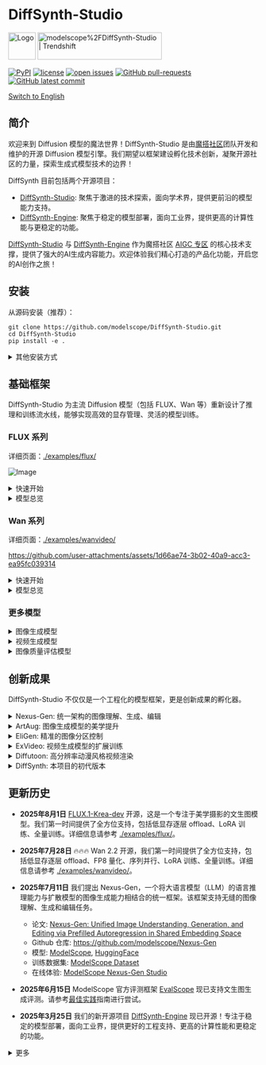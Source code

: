 # DiffSynth-Studio

<a href="https://github.com/modelscope/DiffSynth-Studio"><img src=".github/workflows/logo.gif" title="Logo" style="max-width:100%;" width="55" /></a> <a href="https://trendshift.io/repositories/10946" target="_blank"><img src="https://trendshift.io/api/badge/repositories/10946" alt="modelscope%2FDiffSynth-Studio | Trendshift" style="width: 250px; height: 55px;" width="250" height="55"/></a></p>

[![PyPI](https://img.shields.io/pypi/v/DiffSynth)](https://pypi.org/project/DiffSynth/)
[![license](https://img.shields.io/github/license/modelscope/DiffSynth-Studio.svg)](https://github.com/modelscope/DiffSynth-Studio/blob/master/LICENSE)
[![open issues](https://isitmaintained.com/badge/open/modelscope/DiffSynth-Studio.svg)](https://github.com/modelscope/DiffSynth-Studio/issues)
[![GitHub pull-requests](https://img.shields.io/github/issues-pr/modelscope/DiffSynth-Studio.svg)](https://GitHub.com/modelscope/DiffSynth-Studio/pull/)
[![GitHub latest commit](https://badgen.net/github/last-commit/modelscope/DiffSynth-Studio)](https://GitHub.com/modelscope/DiffSynth-Studio/commit/) 

[Switch to English](./README.md)

## 简介

欢迎来到 Diffusion 模型的魔法世界！DiffSynth-Studio 是由[魔搭社区](https://www.modelscope.cn/)团队开发和维护的开源 Diffusion 模型引擎。我们期望以框架建设孵化技术创新，凝聚开源社区的力量，探索生成式模型技术的边界！

DiffSynth 目前包括两个开源项目：
* [DiffSynth-Studio](https://github.com/modelscope/DiffSynth-Studio): 聚焦于激进的技术探索，面向学术界，提供更前沿的模型能力支持。
* [DiffSynth-Engine](https://github.com/modelscope/DiffSynth-Engine): 聚焦于稳定的模型部署，面向工业界，提供更高的计算性能与更稳定的功能。

[DiffSynth-Studio](https://github.com/modelscope/DiffSynth-Studio) 与 [DiffSynth-Engine](https://github.com/modelscope/DiffSynth-Engine) 作为魔搭社区 [AIGC 专区](https://modelscope.cn/aigc/home) 的核心技术支撑，提供了强大的AI生成内容能力。欢迎体验我们精心打造的产品化功能，开启您的AI创作之旅！

## 安装

从源码安装（推荐）：

```
git clone https://github.com/modelscope/DiffSynth-Studio.git
cd DiffSynth-Studio
pip install -e .
```

<details>
<summary>其他安装方式</summary>

从 pypi 安装（存在版本更新延迟，如需使用最新功能，请从源码安装）

```
pip install diffsynth
```

如果在安装过程中遇到问题，可能是由上游依赖包导致的，请参考这些包的文档：

* [torch](https://pytorch.org/get-started/locally/)
* [sentencepiece](https://github.com/google/sentencepiece)
* [cmake](https://cmake.org)
* [cupy](https://docs.cupy.dev/en/stable/install.html)

</details>



## 基础框架

DiffSynth-Studio 为主流 Diffusion 模型（包括 FLUX、Wan 等）重新设计了推理和训练流水线，能够实现高效的显存管理、灵活的模型训练。

### FLUX 系列

详细页面：[./examples/flux/](./examples/flux/)

![Image](https://github.com/user-attachments/assets/c01258e2-f251-441a-aa1e-ebb22f02594d)

<details>

<summary>快速开始</summary>

```python
import torch
from diffsynth.pipelines.flux_image_new import FluxImagePipeline, ModelConfig

pipe = FluxImagePipeline.from_pretrained(
    torch_dtype=torch.bfloat16,
    device="cuda",
    model_configs=[
        ModelConfig(model_id="black-forest-labs/FLUX.1-dev", origin_file_pattern="flux1-dev.safetensors"),
        ModelConfig(model_id="black-forest-labs/FLUX.1-dev", origin_file_pattern="text_encoder/model.safetensors"),
        ModelConfig(model_id="black-forest-labs/FLUX.1-dev", origin_file_pattern="text_encoder_2/"),
        ModelConfig(model_id="black-forest-labs/FLUX.1-dev", origin_file_pattern="ae.safetensors"),
    ],
)

image = pipe(prompt="a cat", seed=0)
image.save("image.jpg")
```

</details>

<details>

<summary>模型总览</summary>

|模型 ID|额外参数|推理|低显存推理|全量训练|全量训练后验证|LoRA 训练|LoRA 训练后验证|
|-|-|-|-|-|-|-|-|
|[FLUX.1-dev](https://www.modelscope.cn/models/black-forest-labs/FLUX.1-dev)||[code](./examples/flux/model_inference/FLUX.1-dev.py)|[code](./examples/flux/model_inference_low_vram/FLUX.1-dev.py)|[code](./examples/flux/model_training/full/FLUX.1-dev.sh)|[code](./examples/flux/model_training/validate_full/FLUX.1-dev.py)|[code](./examples/flux/model_training/lora/FLUX.1-dev.sh)|[code](./examples/flux/model_training/validate_lora/FLUX.1-dev.py)|
|[FLUX.1-Krea-dev](https://www.modelscope.cn/models/black-forest-labs/FLUX.1-Krea-dev)||[code](./examples/flux/model_inference/FLUX.1-Krea-dev.py)|[code](./examples/flux/model_inference_low_vram/FLUX.1-Krea-dev.py)|[code](./examples/flux/model_training/full/FLUX.1-Krea-dev.sh)|[code](./examples/flux/model_training/validate_full/FLUX.1-Krea-dev.py)|[code](./examples/flux/model_training/lora/FLUX.1-Krea-dev.sh)|[code](./examples/flux/model_training/validate_lora/FLUX.1-Krea-dev.py)|
|[FLUX.1-Kontext-dev](https://www.modelscope.cn/models/black-forest-labs/FLUX.1-Kontext-dev)|`kontext_images`|[code](./examples/flux/model_inference/FLUX.1-Kontext-dev.py)|[code](./examples/flux/model_inference_low_vram/FLUX.1-Kontext-dev.py)|[code](./examples/flux/model_training/full/FLUX.1-Kontext-dev.sh)|[code](./examples/flux/model_training/validate_full/FLUX.1-Kontext-dev.py)|[code](./examples/flux/model_training/lora/FLUX.1-Kontext-dev.sh)|[code](./examples/flux/model_training/validate_lora/FLUX.1-Kontext-dev.py)|
|[FLUX.1-dev-Controlnet-Inpainting-Beta](https://www.modelscope.cn/models/alimama-creative/FLUX.1-dev-Controlnet-Inpainting-Beta)|`controlnet_inputs`|[code](./examples/flux/model_inference/FLUX.1-dev-Controlnet-Inpainting-Beta.py)|[code](./examples/flux/model_inference_low_vram/FLUX.1-dev-Controlnet-Inpainting-Beta.py)|[code](./examples/flux/model_training/full/FLUX.1-dev-Controlnet-Inpainting-Beta.sh)|[code](./examples/flux/model_training/validate_full/FLUX.1-dev-Controlnet-Inpainting-Beta.py)|[code](./examples/flux/model_training/lora/FLUX.1-dev-Controlnet-Inpainting-Beta.sh)|[code](./examples/flux/model_training/validate_lora/FLUX.1-dev-Controlnet-Inpainting-Beta.py)|
|[FLUX.1-dev-Controlnet-Union-alpha](https://www.modelscope.cn/models/InstantX/FLUX.1-dev-Controlnet-Union-alpha)|`controlnet_inputs`|[code](./examples/flux/model_inference/FLUX.1-dev-Controlnet-Union-alpha.py)|[code](./examples/flux/model_inference_low_vram/FLUX.1-dev-Controlnet-Union-alpha.py)|[code](./examples/flux/model_training/full/FLUX.1-dev-Controlnet-Union-alpha.sh)|[code](./examples/flux/model_training/validate_full/FLUX.1-dev-Controlnet-Union-alpha.py)|[code](./examples/flux/model_training/lora/FLUX.1-dev-Controlnet-Union-alpha.sh)|[code](./examples/flux/model_training/validate_lora/FLUX.1-dev-Controlnet-Union-alpha.py)|
|[FLUX.1-dev-Controlnet-Upscaler](https://www.modelscope.cn/models/jasperai/Flux.1-dev-Controlnet-Upscaler)|`controlnet_inputs`|[code](./examples/flux/model_inference/FLUX.1-dev-Controlnet-Upscaler.py)|[code](./examples/flux/model_inference_low_vram/FLUX.1-dev-Controlnet-Upscaler.py)|[code](./examples/flux/model_training/full/FLUX.1-dev-Controlnet-Upscaler.sh)|[code](./examples/flux/model_training/validate_full/FLUX.1-dev-Controlnet-Upscaler.py)|[code](./examples/flux/model_training/lora/FLUX.1-dev-Controlnet-Upscaler.sh)|[code](./examples/flux/model_training/validate_lora/FLUX.1-dev-Controlnet-Upscaler.py)|
|[FLUX.1-dev-IP-Adapter](https://www.modelscope.cn/models/InstantX/FLUX.1-dev-IP-Adapter)|`ipadapter_images`, `ipadapter_scale`|[code](./examples/flux/model_inference/FLUX.1-dev-IP-Adapter.py)|[code](./examples/flux/model_inference_low_vram/FLUX.1-dev-IP-Adapter.py)|[code](./examples/flux/model_training/full/FLUX.1-dev-IP-Adapter.sh)|[code](./examples/flux/model_training/validate_full/FLUX.1-dev-IP-Adapter.py)|[code](./examples/flux/model_training/lora/FLUX.1-dev-IP-Adapter.sh)|[code](./examples/flux/model_training/validate_lora/FLUX.1-dev-IP-Adapter.py)|
|[FLUX.1-dev-InfiniteYou](https://www.modelscope.cn/models/ByteDance/InfiniteYou)|`infinityou_id_image`, `infinityou_guidance`, `controlnet_inputs`|[code](./examples/flux/model_inference/FLUX.1-dev-InfiniteYou.py)|[code](./examples/flux/model_inference_low_vram/FLUX.1-dev-InfiniteYou.py)|[code](./examples/flux/model_training/full/FLUX.1-dev-InfiniteYou.sh)|[code](./examples/flux/model_training/validate_full/FLUX.1-dev-InfiniteYou.py)|[code](./examples/flux/model_training/lora/FLUX.1-dev-InfiniteYou.sh)|[code](./examples/flux/model_training/validate_lora/FLUX.1-dev-InfiniteYou.py)|
|[FLUX.1-dev-EliGen](https://www.modelscope.cn/models/DiffSynth-Studio/Eligen)|`eligen_entity_prompts`, `eligen_entity_masks`, `eligen_enable_on_negative`, `eligen_enable_inpaint`|[code](./examples/flux/model_inference/FLUX.1-dev-EliGen.py)|[code](./examples/flux/model_inference_low_vram/FLUX.1-dev-EliGen.py)|-|-|[code](./examples/flux/model_training/lora/FLUX.1-dev-EliGen.sh)|[code](./examples/flux/model_training/validate_lora/FLUX.1-dev-EliGen.py)|
|[FLUX.1-dev-LoRA-Encoder](https://www.modelscope.cn/models/DiffSynth-Studio/LoRA-Encoder-FLUX.1-Dev)|`lora_encoder_inputs`, `lora_encoder_scale`|[code](./examples/flux/model_inference/FLUX.1-dev-LoRA-Encoder.py)|[code](./examples/flux/model_inference_low_vram/FLUX.1-dev-LoRA-Encoder.py)|[code](./examples/flux/model_training/full/FLUX.1-dev-LoRA-Encoder.sh)|[code](./examples/flux/model_training/validate_full/FLUX.1-dev-LoRA-Encoder.py)|-|-|
|[FLUX.1-dev-LoRA-Fusion-Preview](https://modelscope.cn/models/DiffSynth-Studio/LoRAFusion-preview-FLUX.1-dev)||[code](./examples/flux/model_inference/FLUX.1-dev-LoRA-Fusion.py)|-|-|-|-|-|
|[Step1X-Edit](https://www.modelscope.cn/models/stepfun-ai/Step1X-Edit)|`step1x_reference_image`|[code](./examples/flux/model_inference/Step1X-Edit.py)|[code](./examples/flux/model_inference_low_vram/Step1X-Edit.py)|[code](./examples/flux/model_training/full/Step1X-Edit.sh)|[code](./examples/flux/model_training/validate_full/Step1X-Edit.py)|[code](./examples/flux/model_training/lora/Step1X-Edit.sh)|[code](./examples/flux/model_training/validate_lora/Step1X-Edit.py)|
|[FLEX.2-preview](https://www.modelscope.cn/models/ostris/Flex.2-preview)|`flex_inpaint_image`, `flex_inpaint_mask`, `flex_control_image`, `flex_control_strength`, `flex_control_stop`|[code](./examples/flux/model_inference/FLEX.2-preview.py)|[code](./examples/flux/model_inference_low_vram/FLEX.2-preview.py)|[code](./examples/flux/model_training/full/FLEX.2-preview.sh)|[code](./examples/flux/model_training/validate_full/FLEX.2-preview.py)|[code](./examples/flux/model_training/lora/FLEX.2-preview.sh)|[code](./examples/flux/model_training/validate_lora/FLEX.2-preview.py)|
|[Nexus-Gen](https://www.modelscope.cn/models/DiffSynth-Studio/Nexus-GenV2)|`nexus_gen_reference_image`|[code](./examples/flux/model_inference/Nexus-Gen-Editing.py)|[code](./examples/flux/model_inference_low_vram/Nexus-Gen-Editing.py)|[code](./examples/flux/model_training/full/Nexus-Gen.sh)|[code](./examples/flux/model_training/validate_full/Nexus-Gen.py)|[code](./examples/flux/model_training/lora/Nexus-Gen.sh)|[code](./examples/flux/model_training/validate_lora/Nexus-Gen.py)|

</details>

### Wan 系列

详细页面：[./examples/wanvideo/](./examples/wanvideo/)

https://github.com/user-attachments/assets/1d66ae74-3b02-40a9-acc3-ea95fc039314

<details>

<summary>快速开始</summary>

```python
import torch
from diffsynth import save_video
from diffsynth.pipelines.wan_video_new import WanVideoPipeline, ModelConfig

pipe = WanVideoPipeline.from_pretrained(
    torch_dtype=torch.bfloat16,
    device="cuda",
    model_configs=[
        ModelConfig(model_id="Wan-AI/Wan2.1-T2V-1.3B", origin_file_pattern="diffusion_pytorch_model*.safetensors", offload_device="cpu"),
        ModelConfig(model_id="Wan-AI/Wan2.1-T2V-1.3B", origin_file_pattern="models_t5_umt5-xxl-enc-bf16.pth", offload_device="cpu"),
        ModelConfig(model_id="Wan-AI/Wan2.1-T2V-1.3B", origin_file_pattern="Wan2.1_VAE.pth", offload_device="cpu"),
    ],
)
pipe.enable_vram_management()

video = pipe(
    prompt="纪实摄影风格画面，一只活泼的小狗在绿茵茵的草地上迅速奔跑。小狗毛色棕黄，两只耳朵立起，神情专注而欢快。阳光洒在它身上，使得毛发看上去格外柔软而闪亮。背景是一片开阔的草地，偶尔点缀着几朵野花，远处隐约可见蓝天和几片白云。透视感鲜明，捕捉小狗奔跑时的动感和四周草地的生机。中景侧面移动视角。",
    negative_prompt="色调艳丽，过曝，静态，细节模糊不清，字幕，风格，作品，画作，画面，静止，整体发灰，最差质量，低质量，JPEG压缩残留，丑陋的，残缺的，多余的手指，画得不好的手部，画得不好的脸部，畸形的，毁容的，形态畸形的肢体，手指融合，静止不动的画面，杂乱的背景，三条腿，背景人很多，倒着走",
    seed=0, tiled=True,
)
save_video(video, "video1.mp4", fps=15, quality=5)
```

</details>

<details>

<summary>模型总览</summary>

|模型 ID|额外参数|推理|全量训练|全量训练后验证|LoRA 训练|LoRA 训练后验证|
|-|-|-|-|-|-|-|
|[Wan-AI/Wan2.2-I2V-A14B](https://modelscope.cn/models/Wan-AI/Wan2.2-I2V-A14B)|`input_image`|[code](./examples/wanvideo/model_inference/Wan2.2-I2V-A14B.py)|[code](./examples/wanvideo/model_training/full/Wan2.2-I2V-A14B.sh)|[code](./examples/wanvideo/model_training/validate_full/Wan2.2-I2V-A14B.py)|[code](./examples/wanvideo/model_training/lora/Wan2.2-I2V-A14B.sh)|[code](./examples/wanvideo/model_training/validate_lora/Wan2.2-I2V-A14B.py)|
|[Wan-AI/Wan2.2-T2V-A14B](https://modelscope.cn/models/Wan-AI/Wan2.2-T2V-A14B)||[code](./examples/wanvideo/model_inference/Wan2.2-T2V-A14B.py)|[code](./examples/wanvideo/model_training/full/Wan2.2-T2V-A14B.sh)|[code](./examples/wanvideo/model_training/validate_full/Wan2.2-T2V-A14B.py)|[code](./examples/wanvideo/model_training/lora/Wan2.2-T2V-A14B.sh)|[code](./examples/wanvideo/model_training/validate_lora/Wan2.2-T2V-A14B.py)|
|[Wan-AI/Wan2.2-TI2V-5B](https://modelscope.cn/models/Wan-AI/Wan2.2-TI2V-5B)|`input_image`|[code](./examples/wanvideo/model_inference/Wan2.2-TI2V-5B.py)|[code](./examples/wanvideo/model_training/full/Wan2.2-TI2V-5B.sh)|[code](./examples/wanvideo/model_training/validate_full/Wan2.2-TI2V-5B.py)|[code](./examples/wanvideo/model_training/lora/Wan2.2-TI2V-5B.sh)|[code](./examples/wanvideo/model_training/validate_lora/Wan2.2-TI2V-5B.py)|
|[Wan-AI/Wan2.1-T2V-1.3B](https://modelscope.cn/models/Wan-AI/Wan2.1-T2V-1.3B)||[code](./examples/wanvideo/model_inference/Wan2.1-T2V-1.3B.py)|[code](./examples/wanvideo/model_training/full/Wan2.1-T2V-1.3B.sh)|[code](./examples/wanvideo/model_training/validate_full/Wan2.1-T2V-1.3B.py)|[code](./examples/wanvideo/model_training/lora/Wan2.1-T2V-1.3B.sh)|[code](./examples/wanvideo/model_training/validate_lora/Wan2.1-T2V-1.3B.py)|
|[Wan-AI/Wan2.1-T2V-14B](https://modelscope.cn/models/Wan-AI/Wan2.1-T2V-14B)||[code](./examples/wanvideo/model_inference/Wan2.1-T2V-14B.py)|[code](./examples/wanvideo/model_training/full/Wan2.1-T2V-14B.sh)|[code](./examples/wanvideo/model_training/validate_full/Wan2.1-T2V-14B.py)|[code](./examples/wanvideo/model_training/lora/Wan2.1-T2V-14B.sh)|[code](./examples/wanvideo/model_training/validate_lora/Wan2.1-T2V-14B.py)|
|[Wan-AI/Wan2.1-I2V-14B-480P](https://modelscope.cn/models/Wan-AI/Wan2.1-I2V-14B-480P)|`input_image`|[code](./examples/wanvideo/model_inference/Wan2.1-I2V-14B-480P.py)|[code](./examples/wanvideo/model_training/full/Wan2.1-I2V-14B-480P.sh)|[code](./examples/wanvideo/model_training/validate_full/Wan2.1-I2V-14B-480P.py)|[code](./examples/wanvideo/model_training/lora/Wan2.1-I2V-14B-480P.sh)|[code](./examples/wanvideo/model_training/validate_lora/Wan2.1-I2V-14B-480P.py)|
|[Wan-AI/Wan2.1-I2V-14B-720P](https://modelscope.cn/models/Wan-AI/Wan2.1-I2V-14B-720P)|`input_image`|[code](./examples/wanvideo/model_inference/Wan2.1-I2V-14B-720P.py)|[code](./examples/wanvideo/model_training/full/Wan2.1-I2V-14B-720P.sh)|[code](./examples/wanvideo/model_training/validate_full/Wan2.1-I2V-14B-720P.py)|[code](./examples/wanvideo/model_training/lora/Wan2.1-I2V-14B-720P.sh)|[code](./examples/wanvideo/model_training/validate_lora/Wan2.1-I2V-14B-720P.py)|
|[Wan-AI/Wan2.1-FLF2V-14B-720P](https://modelscope.cn/models/Wan-AI/Wan2.1-FLF2V-14B-720P)|`input_image`, `end_image`|[code](./examples/wanvideo/model_inference/Wan2.1-FLF2V-14B-720P.py)|[code](./examples/wanvideo/model_training/full/Wan2.1-FLF2V-14B-720P.sh)|[code](./examples/wanvideo/model_training/validate_full/Wan2.1-FLF2V-14B-720P.py)|[code](./examples/wanvideo/model_training/lora/Wan2.1-FLF2V-14B-720P.sh)|[code](./examples/wanvideo/model_training/validate_lora/Wan2.1-FLF2V-14B-720P.py)|
|[PAI/Wan2.1-Fun-1.3B-InP](https://modelscope.cn/models/PAI/Wan2.1-Fun-1.3B-InP)|`input_image`, `end_image`|[code](./examples/wanvideo/model_inference/Wan2.1-Fun-1.3B-InP.py)|[code](./examples/wanvideo/model_training/full/Wan2.1-Fun-1.3B-InP.sh)|[code](./examples/wanvideo/model_training/validate_full/Wan2.1-Fun-1.3B-InP.py)|[code](./examples/wanvideo/model_training/lora/Wan2.1-Fun-1.3B-InP.sh)|[code](./examples/wanvideo/model_training/validate_lora/Wan2.1-Fun-1.3B-InP.py)|
|[PAI/Wan2.1-Fun-1.3B-Control](https://modelscope.cn/models/PAI/Wan2.1-Fun-1.3B-Control)|`control_video`|[code](./examples/wanvideo/model_inference/Wan2.1-Fun-1.3B-Control.py)|[code](./examples/wanvideo/model_training/full/Wan2.1-Fun-1.3B-Control.sh)|[code](./examples/wanvideo/model_training/validate_full/Wan2.1-Fun-1.3B-Control.py)|[code](./examples/wanvideo/model_training/lora/Wan2.1-Fun-1.3B-Control.sh)|[code](./examples/wanvideo/model_training/validate_lora/Wan2.1-Fun-1.3B-Control.py)|
|[PAI/Wan2.1-Fun-14B-InP](https://modelscope.cn/models/PAI/Wan2.1-Fun-14B-InP)|`input_image`, `end_image`|[code](./examples/wanvideo/model_inference/Wan2.1-Fun-14B-InP.py)|[code](./examples/wanvideo/model_training/full/Wan2.1-Fun-14B-InP.sh)|[code](./examples/wanvideo/model_training/validate_full/Wan2.1-Fun-14B-InP.py)|[code](./examples/wanvideo/model_training/lora/Wan2.1-Fun-14B-InP.sh)|[code](./examples/wanvideo/model_training/validate_lora/Wan2.1-Fun-14B-InP.py)|
|[PAI/Wan2.1-Fun-14B-Control](https://modelscope.cn/models/PAI/Wan2.1-Fun-14B-Control)|`control_video`|[code](./examples/wanvideo/model_inference/Wan2.1-Fun-14B-Control.py)|[code](./examples/wanvideo/model_training/full/Wan2.1-Fun-14B-Control.sh)|[code](./examples/wanvideo/model_training/validate_full/Wan2.1-Fun-14B-Control.py)|[code](./examples/wanvideo/model_training/lora/Wan2.1-Fun-14B-Control.sh)|[code](./examples/wanvideo/model_training/validate_lora/Wan2.1-Fun-14B-Control.py)|
|[PAI/Wan2.1-Fun-V1.1-1.3B-Control](https://modelscope.cn/models/PAI/Wan2.1-Fun-V1.1-1.3B-Control)|`control_video`, `reference_image`|[code](./examples/wanvideo/model_inference/Wan2.1-Fun-V1.1-1.3B-Control.py)|[code](./examples/wanvideo/model_training/full/Wan2.1-Fun-V1.1-1.3B-Control.sh)|[code](./examples/wanvideo/model_training/validate_full/Wan2.1-Fun-V1.1-1.3B-Control.py)|[code](./examples/wanvideo/model_training/lora/Wan2.1-Fun-V1.1-1.3B-Control.sh)|[code](./examples/wanvideo/model_training/validate_lora/Wan2.1-Fun-V1.1-1.3B-Control.py)|
|[PAI/Wan2.1-Fun-V1.1-14B-Control](https://modelscope.cn/models/PAI/Wan2.1-Fun-V1.1-14B-Control)|`control_video`, `reference_image`|[code](./examples/wanvideo/model_inference/Wan2.1-Fun-V1.1-14B-Control.py)|[code](./examples/wanvideo/model_training/full/Wan2.1-Fun-V1.1-14B-Control.sh)|[code](./examples/wanvideo/model_training/validate_full/Wan2.1-Fun-V1.1-14B-Control.py)|[code](./examples/wanvideo/model_training/lora/Wan2.1-Fun-V1.1-14B-Control.sh)|[code](./examples/wanvideo/examples/wanmodel_training/validate_lora/Wan2.1-Fun-V1.1-14B-Control.py)|
|[PAI/Wan2.1-Fun-V1.1-1.3B-InP](https://modelscope.cn/models/PAI/Wan2.1-Fun-V1.1-1.3B-InP)|`input_image`, `end_image`|[code](./examples/wanvideo/model_inference/Wan2.1-Fun-V1.1-1.3B-InP.py)|[code](./examples/wanvideo/model_training/full/Wan2.1-Fun-V1.1-1.3B-InP.sh)|[code](./examples/wanvideo/model_training/validate_full/Wan2.1-Fun-V1.1-1.3B-InP.py)|[code](./examples/wanvideo/model_training/lora/Wan2.1-Fun-V1.1-1.3B-InP.sh)|[code](./examples/wanvideo/model_training/validate_lora/Wan2.1-Fun-V1.1-1.3B-InP.py)|
|[PAI/Wan2.1-Fun-V1.1-14B-InP](https://modelscope.cn/models/PAI/Wan2.1-Fun-V1.1-14B-InP)|`input_image`, `end_image`|[code](./examples/wanvideo/model_inference/Wan2.1-Fun-V1.1-14B-InP.py)|[code](./examples/wanvideo/model_training/full/Wan2.1-Fun-V1.1-14B-InP.sh)|[code](./examples/wanvideo/model_training/validate_full/Wan2.1-Fun-V1.1-14B-InP.py)|[code](./examples/wanvideo/model_training/lora/Wan2.1-Fun-V1.1-14B-InP.sh)|[code](./examples/wanvideo/model_training/validate_lora/Wan2.1-Fun-V1.1-14B-InP.py)|
|[PAI/Wan2.1-Fun-V1.1-1.3B-Control-Camera](https://modelscope.cn/models/PAI/Wan2.1-Fun-V1.1-1.3B-Control-Camera)|`control_camera_video`, `input_image`|[code](./examples/wanvideo/model_inference/Wan2.1-Fun-V1.1-1.3B-Control-Camera.py)|[code](./examples/wanvideo/model_training/full/Wan2.1-Fun-V1.1-1.3B-Control-Camera.sh)|[code](./examples/wanvideo/model_training/validate_full/Wan2.1-Fun-V1.1-1.3B-Control-Camera.py)|[code](./examples/wanvideo/model_training/lora/Wan2.1-Fun-V1.1-1.3B-Control-Camera.sh)|[code](./examples/wanvideo/model_training/validate_lora/Wan2.1-Fun-V1.1-1.3B-Control-Camera.py)|
|[PAI/Wan2.1-Fun-V1.1-14B-Control-Camera](https://modelscope.cn/models/PAI/Wan2.1-Fun-V1.1-14B-Control-Camera)|`control_camera_video`, `input_image`|[code](./examples/wanvideo/model_inference/Wan2.1-Fun-V1.1-14B-Control-Camera.py)|[code](./examples/wanvideo/model_training/full/Wan2.1-Fun-V1.1-14B-Control-Camera.sh)|[code](./examples/wanvideo/model_training/validate_full/Wan2.1-Fun-V1.1-14B-Control-Camera.py)|[code](./examples/wanvideo/model_training/lora/Wan2.1-Fun-V1.1-14B-Control-Camera.sh)|[code](./examples/wanvideo/model_training/validate_lora/Wan2.1-Fun-V1.1-14B-Control-Camera.py)|
|[iic/VACE-Wan2.1-1.3B-Preview](https://modelscope.cn/models/iic/VACE-Wan2.1-1.3B-Preview)|`vace_control_video`, `vace_reference_image`|[code](./examples/wanvideo/model_inference/Wan2.1-VACE-1.3B-Preview.py)|[code](./examples/wanvideo/model_training/full/Wan2.1-VACE-1.3B-Preview.sh)|[code](./examples/wanvideo/model_training/validate_full/Wan2.1-VACE-1.3B-Preview.py)|[code](./examples/wanvideo/model_training/lora/Wan2.1-VACE-1.3B-Preview.sh)|[code](./examples/wanvideo/model_training/validate_lora/Wan2.1-VACE-1.3B-Preview.py)|
|[Wan-AI/Wan2.1-VACE-1.3B](https://modelscope.cn/models/Wan-AI/Wan2.1-VACE-1.3B)|`vace_control_video`, `vace_reference_image`|[code](./examples/wanvideo/model_inference/Wan2.1-VACE-1.3B.py)|[code](./examples/wanvideo/model_training/full/Wan2.1-VACE-1.3B.sh)|[code](./examples/wanvideo/model_training/validate_full/Wan2.1-VACE-1.3B.py)|[code](./examples/wanvideo/model_training/lora/Wan2.1-VACE-1.3B.sh)|[code](./examples/wanvideo/model_training/validate_lora/Wan2.1-VACE-1.3B.py)|
|[Wan-AI/Wan2.1-VACE-14B](https://modelscope.cn/models/Wan-AI/Wan2.1-VACE-14B)|`vace_control_video`, `vace_reference_image`|[code](./examples/wanvideo/model_inference/Wan2.1-VACE-14B.py)|[code](./examples/wanvideo/model_training/full/Wan2.1-VACE-14B.sh)|[code](./examples/wanvideo/model_training/validate_full/Wan2.1-VACE-14B.py)|[code](./examples/wanvideo/model_training/lora/Wan2.1-VACE-14B.sh)|[code](./examples/wanvideo/model_training/validate_lora/Wan2.1-VACE-14B.py)|
|[DiffSynth-Studio/Wan2.1-1.3b-speedcontrol-v1](https://modelscope.cn/models/DiffSynth-Studio/Wan2.1-1.3b-speedcontrol-v1)|`motion_bucket_id`|[code](./examples/wanvideo/model_inference/Wan2.1-1.3b-speedcontrol-v1.py)|[code](./examples/wanvideo/model_training/full/Wan2.1-1.3b-speedcontrol-v1.sh)|[code](./examples/wanvideo/model_training/validate_full/Wan2.1-1.3b-speedcontrol-v1.py)|[code](./examples/wanvideo/model_training/lora/Wan2.1-1.3b-speedcontrol-v1.sh)|[code](./examples/wanvideo/model_training/validate_lora/Wan2.1-1.3b-speedcontrol-v1.py)|

</details>



### 更多模型



<details>
<summary>图像生成模型</summary>

详细页面：[./examples/image_synthesis/](./examples/image_synthesis/)

|FLUX|Stable Diffusion 3|
|-|-|
|![image_1024_cfg](https://github.com/user-attachments/assets/984561e9-553d-4952-9443-79ce144f379f)|![image_1024](https://github.com/modelscope/DiffSynth-Studio/assets/35051019/4df346db-6f91-420a-b4c1-26e205376098)|

|Kolors|Hunyuan-DiT|
|-|-|
|![image_1024](https://github.com/modelscope/DiffSynth-Studio/assets/35051019/53ef6f41-da11-4701-8665-9f64392607bf)|![image_1024](https://github.com/modelscope/DiffSynth-Studio/assets/35051019/60b022c8-df3f-4541-95ab-bf39f2fa8bb5)|

|Stable Diffusion|Stable Diffusion XL|
|-|-|
|![1024](https://github.com/Artiprocher/DiffSynth-Studio/assets/35051019/6fc84611-8da6-4a1f-8fee-9a34eba3b4a5)|![1024](https://github.com/Artiprocher/DiffSynth-Studio/assets/35051019/67687748-e738-438c-aee5-96096f09ac90)|

</details>



<details>
<summary>视频生成模型</summary>

- HunyuanVideo：[./examples/HunyuanVideo/](./examples/HunyuanVideo/)

https://github.com/user-attachments/assets/48dd24bb-0cc6-40d2-88c3-10feed3267e9

- StepVideo：[./examples/stepvideo/](./examples/stepvideo/)

https://github.com/user-attachments/assets/5954fdaa-a3cf-45a3-bd35-886e3cc4581b

- CogVideoX：[./examples/CogVideoX/](./examples/CogVideoX/)

https://github.com/user-attachments/assets/26b044c1-4a60-44a4-842f-627ff289d006

</details>



<details>
<summary>图像质量评估模型</summary>

我们集成了一系列图像质量评估模型，这些模型可以用于图像生成模型的评测、对齐训练等场景中。

详细页面：[./examples/image_quality_metric/](./examples/image_quality_metric/)

* [ImageReward](https://github.com/THUDM/ImageReward)
* [Aesthetic](https://github.com/christophschuhmann/improved-aesthetic-predictor)
* [PickScore](https://github.com/yuvalkirstain/pickscore)
* [CLIP](https://github.com/openai/CLIP)
* [HPSv2](https://github.com/tgxs002/HPSv2)
* [HPSv2.1](https://github.com/tgxs002/HPSv2)
* [MPS](https://github.com/Kwai-Kolors/MPS)

</details>



## 创新成果

DiffSynth-Studio 不仅仅是一个工程化的模型框架，更是创新成果的孵化器。

<details>
<summary>Nexus-Gen: 统一架构的图像理解、生成、编辑</summary>

- 详细页面：https://github.com/modelscope/Nexus-Gen
- 论文：[Nexus-Gen: Unified Image Understanding, Generation, and Editing via Prefilled Autoregression in Shared Embedding Space](https://arxiv.org/pdf/2504.21356)
- 模型：[ModelScope](https://www.modelscope.cn/models/DiffSynth-Studio/Nexus-GenV2), [HuggingFace](https://huggingface.co/modelscope/Nexus-GenV2)
- 数据集：[ModelScope Dataset](https://www.modelscope.cn/datasets/DiffSynth-Studio/Nexus-Gen-Training-Dataset)
- 在线体验：[ModelScope Nexus-Gen Studio](https://www.modelscope.cn/studios/DiffSynth-Studio/Nexus-Gen)

![](https://github.com/modelscope/Nexus-Gen/raw/main/assets/illustrations/gen_edit.jpg)

</details>



<details>
<summary>ArtAug: 图像生成模型的美学提升</summary>

- 详细页面：[./examples/ArtAug/](./examples/ArtAug/)
- 论文：[ArtAug: Enhancing Text-to-Image Generation through Synthesis-Understanding Interaction](https://arxiv.org/abs/2412.12888)
- 模型：[ModelScope](https://www.modelscope.cn/models/DiffSynth-Studio/ArtAug-lora-FLUX.1dev-v1), [HuggingFace](https://huggingface.co/ECNU-CILab/ArtAug-lora-FLUX.1dev-v1)
- 在线体验：[ModelScope AIGC Tab](https://www.modelscope.cn/aigc/imageGeneration?tab=advanced&versionId=7228&modelType=LoRA&sdVersion=FLUX_1&modelUrl=modelscope%3A%2F%2FDiffSynth-Studio%2FArtAug-lora-FLUX.1dev-v1%3Frevision%3Dv1.0)

|FLUX.1-dev|FLUX.1-dev + ArtAug LoRA|
|-|-|
|![image_1_base](https://github.com/user-attachments/assets/e1d5c505-b423-45fe-be01-25c2758f5417)|![image_1_enhance](https://github.com/user-attachments/assets/335908e3-d0bd-41c2-9d99-d10528a2d719)|

</details>



<details>

<summary>EliGen: 精准的图像分区控制</summary>

- 详细页面：[./examples/EntityControl/](./examples/EntityControl/)
- 论文：[EliGen: Entity-Level Controlled Image Generation with Regional Attention](https://arxiv.org/abs/2501.01097)
- 模型：[ModelScope](https://www.modelscope.cn/models/DiffSynth-Studio/Eligen), [HuggingFace](https://huggingface.co/modelscope/EliGen)
- 在线体验：[ModelScope EliGen Studio](https://www.modelscope.cn/studios/DiffSynth-Studio/EliGen)
- 数据集：[EliGen Train Set](https://www.modelscope.cn/datasets/DiffSynth-Studio/EliGenTrainSet)

|实体控制区域|生成图像|
|-|-|
|![eligen_example_2_mask_0](https://github.com/user-attachments/assets/1c6d9445-5022-4d91-ad2e-dc05321883d1)|![eligen_example_2_0](https://github.com/user-attachments/assets/86739945-cb07-4a49-b3b3-3bb65c90d14f)|

</details>



<details>

<summary>ExVideo: 视频生成模型的扩展训练</summary>

- 项目页面：[Project Page](https://ecnu-cilab.github.io/ExVideoProjectPage/)
- 论文：[ExVideo: Extending Video Diffusion Models via Parameter-Efficient Post-Tuning](https://arxiv.org/abs/2406.14130)
- 代码样例：[./examples/ExVideo/](./examples/ExVideo/)
- 模型：[ModelScope](https://modelscope.cn/models/ECNU-CILab/ExVideo-SVD-128f-v1), [HuggingFace](https://huggingface.co/ECNU-CILab/ExVideo-SVD-128f-v1)

https://github.com/modelscope/DiffSynth-Studio/assets/35051019/d97f6aa9-8064-4b5b-9d49-ed6001bb9acc

</details>



<details>

<summary>Diffutoon: 高分辨率动漫风格视频渲染</summary>

- 项目页面：[Project Page](https://ecnu-cilab.github.io/DiffutoonProjectPage/)
- 论文：[Diffutoon: High-Resolution Editable Toon Shading via Diffusion Models](https://arxiv.org/abs/2401.16224)
- 代码样例：[./examples/Diffutoon/](./examples/Diffutoon/)

https://github.com/Artiprocher/DiffSynth-Studio/assets/35051019/b54c05c5-d747-4709-be5e-b39af82404dd

</details>



<details>

<summary>DiffSynth: 本项目的初代版本</summary>

- 项目页面：[Project Page](https://ecnu-cilab.github.io/DiffSynth.github.io/)
- 论文：[DiffSynth: Latent In-Iteration Deflickering for Realistic Video Synthesis](https://arxiv.org/abs/2308.03463)
- 代码样例：[./examples/diffsynth/](./examples/diffsynth/)

https://github.com/Artiprocher/DiffSynth-Studio/assets/35051019/59fb2f7b-8de0-4481-b79f-0c3a7361a1ea

</details>



## 更新历史
- **2025年8月1日** [FLUX.1-Krea-dev](https://www.modelscope.cn/models/black-forest-labs/FLUX.1-Krea-dev) 开源，这是一个专注于美学摄影的文生图模型。我们第一时间提供了全方位支持，包括低显存逐层 offload、LoRA 训练、全量训练。详细信息请参考 [./examples/flux/](./examples/flux/)。

- **2025年7月28日** 🔥🔥🔥 Wan 2.2 开源，我们第一时间提供了全方位支持，包括低显存逐层 offload、FP8 量化、序列并行、LoRA 训练、全量训练。详细信息请参考 [./examples/wanvideo/](./examples/wanvideo/)。

- **2025年7月11日** 我们提出 Nexus-Gen，一个将大语言模型（LLM）的语言推理能力与扩散模型的图像生成能力相结合的统一框架。该框架支持无缝的图像理解、生成和编辑任务。
  - 论文: [Nexus-Gen: Unified Image Understanding, Generation, and Editing via Prefilled Autoregression in Shared Embedding Space](https://arxiv.org/pdf/2504.21356)
  - Github 仓库: https://github.com/modelscope/Nexus-Gen
  - 模型: [ModelScope](https://www.modelscope.cn/models/DiffSynth-Studio/Nexus-GenV2), [HuggingFace](https://huggingface.co/modelscope/Nexus-GenV2)
  - 训练数据集: [ModelScope Dataset](https://www.modelscope.cn/datasets/DiffSynth-Studio/Nexus-Gen-Training-Dataset)
  - 在线体验: [ModelScope Nexus-Gen Studio](https://www.modelscope.cn/studios/DiffSynth-Studio/Nexus-Gen)

- **2025年6月15日** ModelScope 官方评测框架 [EvalScope](https://github.com/modelscope/evalscope) 现已支持文生图生成评测。请参考[最佳实践](https://evalscope.readthedocs.io/zh-cn/latest/best_practice/t2i_eval.html)指南进行尝试。

- **2025年3月25日** 我们的新开源项目 [DiffSynth-Engine](https://github.com/modelscope/DiffSynth-Engine) 现已开源！专注于稳定的模型部署，面向工业界，提供更好的工程支持、更高的计算性能和更稳定的功能。

<details>
<summary>更多</summary>

- **2025年3月31日** 我们支持 InfiniteYou，一种用于 FLUX 的人脸特征保留方法。更多细节请参考 [./examples/InfiniteYou/](./examples/InfiniteYou/)。

- **2025年3月13日** 我们支持 HunyuanVideo-I2V，即腾讯开源的 HunyuanVideo 的图像到视频生成版本。更多细节请参考 [./examples/HunyuanVideo/](./examples/HunyuanVideo/)。

- **2025年2月25日** 我们支持 Wan-Video，这是阿里巴巴开源的一系列最先进的视频合成模型。详见 [./examples/wanvideo/](./examples/wanvideo/)。

- **2025年2月17日** 我们支持 [StepVideo](https://modelscope.cn/models/stepfun-ai/stepvideo-t2v/summary)！先进的视频合成模型！详见 [./examples/stepvideo](./examples/stepvideo/)。

- **2024年12月31日** 我们提出 EliGen，一种用于精确实体级别控制的文本到图像生成的新框架，并辅以修复融合管道，将其能力扩展到图像修复任务。EliGen 可以无缝集成现有的社区模型，如 IP-Adapter 和 In-Context LoRA，提升其通用性。更多详情，请见 [./examples/EntityControl](./examples/EntityControl/)。
  - 论文: [EliGen: Entity-Level Controlled Image Generation with Regional Attention](https://arxiv.org/abs/2501.01097)
  - 模型: [ModelScope](https://www.modelscope.cn/models/DiffSynth-Studio/Eligen), [HuggingFace](https://huggingface.co/modelscope/EliGen)
  - 在线体验: [ModelScope EliGen Studio](https://www.modelscope.cn/studios/DiffSynth-Studio/EliGen)
  - 训练数据集: [EliGen Train Set](https://www.modelscope.cn/datasets/DiffSynth-Studio/EliGenTrainSet)

- **2024年12月19日** 我们为 HunyuanVideo 实现了高级显存管理，使得在 24GB 显存下可以生成分辨率为 129x720x1280 的视频，或在仅 6GB 显存下生成分辨率为 129x512x384 的视频。更多细节请参考 [./examples/HunyuanVideo/](./examples/HunyuanVideo/)。

- **2024年12月18日** 我们提出 ArtAug，一种通过合成-理解交互来改进文生图模型的方法。我们以 LoRA 格式为 FLUX.1-dev 训练了一个 ArtAug 增强模块。该模型将 Qwen2-VL-72B 的美学理解融入 FLUX.1-dev，从而提升了生成图像的质量。
  - 论文: https://arxiv.org/abs/2412.12888
  - 示例: https://github.com/modelscope/DiffSynth-Studio/tree/main/examples/ArtAug
  - 模型: [ModelScope](https://www.modelscope.cn/models/DiffSynth-Studio/ArtAug-lora-FLUX.1dev-v1), [HuggingFace](https://huggingface.co/ECNU-CILab/ArtAug-lora-FLUX.1dev-v1)
  - 演示: [ModelScope](https://modelscope.cn/aigc/imageGeneration?tab=advanced&versionId=7228&modelType=LoRA&sdVersion=FLUX_1&modelUrl=modelscope%3A%2F%2FDiffSynth-Studio%2FArtAug-lora-FLUX.1dev-v1%3Frevision%3Dv1.0), HuggingFace (即将上线)

- **2024年10月25日** 我们提供了广泛的 FLUX ControlNet 支持。该项目支持许多不同的 ControlNet 模型，并且可以自由组合，即使它们的结构不同。此外，ControlNet 模型兼容高分辨率优化和分区控制技术，能够实现非常强大的可控图像生成。详见 [`./examples/ControlNet/`](./examples/ControlNet/)。

- **2024年10月8日** 我们发布了基于 CogVideoX-5B 和 ExVideo 的扩展 LoRA。您可以从 [ModelScope](https://modelscope.cn/models/ECNU-CILab/ExVideo-CogVideoX-LoRA-129f-v1) 或 [HuggingFace](https://huggingface.co/ECNU-CILab/ExVideo-CogVideoX-LoRA-129f-v1) 下载此模型。

- **2024年8月22日** 本项目现已支持 CogVideoX-5B。详见 [此处](/examples/video_synthesis/)。我们为这个文生视频模型提供了几个有趣的功能，包括：
  - 文本到视频
  - 视频编辑
  - 自我超分
  - 视频插帧

- **2024年8月22日** 我们实现了一个有趣的画笔功能，支持所有文生图模型。现在，您可以在 AI 的辅助下使用画笔创作惊艳的图像了！
  - 在我们的 [WebUI](#usage-in-webui) 中使用它。

- **2024年8月21日** DiffSynth-Studio 现已支持 FLUX。
  - 启用 CFG 和高分辨率修复以提升视觉质量。详见 [此处](/examples/image_synthesis/README.md)
  - LoRA、ControlNet 和其他附加模型将很快推出。

- **2024年6月21日** 我们提出 ExVideo，一种旨在增强视频生成模型能力的后训练微调技术。我们将 Stable Video Diffusion 进行了扩展，实现了长达 128 帧的长视频生成。
  - [项目页面](https://ecnu-cilab.github.io/ExVideoProjectPage/)
  - 源代码已在此仓库中发布。详见 [`examples/ExVideo`](./examples/ExVideo/)。
  - 模型已发布于 [HuggingFace](https://huggingface.co/ECNU-CILab/ExVideo-SVD-128f-v1) 和 [ModelScope](https://modelscope.cn/models/ECNU-CILab/ExVideo-SVD-128f-v1)。
  - 技术报告已发布于 [arXiv](https://arxiv.org/abs/2406.14130)。
  - 您可以在此 [演示](https://huggingface.co/spaces/modelscope/ExVideo-SVD-128f-v1) 中试用 ExVideo！

- **2024年6月13日** DiffSynth Studio 已迁移至 ModelScope。开发团队也从“我”转变为“我们”。当然，我仍会参与后续的开发和维护工作。

- **2024年1月29日** 我们提出 Diffutoon，这是一个出色的卡通着色解决方案。
  - [项目页面](https://ecnu-cilab.github.io/DiffutoonProjectPage/)
  - 源代码已在此项目中发布。
  - 技术报告（IJCAI 2024）已发布于 [arXiv](https://arxiv.org/abs/2401.16224)。

- **2023年12月8日** 我们决定启动一个新项目，旨在释放扩散模型的潜力，尤其是在视频合成方面。该项目的开发工作正式开始。

- **2023年11月15日** 我们提出 FastBlend，一种强大的视频去闪烁算法。
  - sd-webui 扩展已发布于 [GitHub](https://github.com/Artiprocher/sd-webui-fastblend)。
  - 演示视频已在 Bilibili 上展示，包含三个任务：
    - [视频去闪烁](https://www.bilibili.com/video/BV1d94y1W7PE)
    - [视频插帧](https://www.bilibili.com/video/BV1Lw411m71p)
    - [图像驱动的视频渲染](https://www.bilibili.com/video/BV1RB4y1Z7LF)
  - 技术报告已发布于 [arXiv](https://arxiv.org/abs/2311.09265)。
  - 其他用户开发的非官方 ComfyUI 扩展已发布于 [GitHub](https://github.com/AInseven/ComfyUI-fastblend)。

- **2023年10月1日** 我们发布了该项目的早期版本，名为 FastSDXL。这是构建一个扩散引擎的初步尝试。
  - 源代码已发布于 [GitHub](https://github.com/Artiprocher/FastSDXL)。
  - FastSDXL 包含一个可训练的 OLSS 调度器，以提高效率。
    - OLSS 的原始仓库位于 [此处](https://github.com/alibaba/EasyNLP/tree/master/diffusion/olss_scheduler)。
    - 技术报告（CIKM 2023）已发布于 [arXiv](https://arxiv.org/abs/2305.14677)。
    - 演示视频已发布于 [Bilibili](https://www.bilibili.com/video/BV1w8411y7uj)。
    - 由于 OLSS 需要额外训练，我们未在本项目中实现它。

- **2023年8月29日** 我们提出 DiffSynth，一个视频合成框架。
  - [项目页面](https://ecnu-cilab.github.io/DiffSynth.github.io/)。
  - 源代码已发布在 [EasyNLP](https://github.com/alibaba/EasyNLP/tree/master/diffusion/DiffSynth)。
  - 技术报告（ECML PKDD 2024）已发布于 [arXiv](https://arxiv.org/abs/2308.03463)。

</details>
